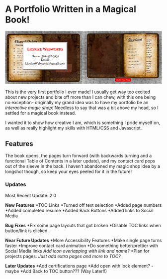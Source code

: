 
# A Portfolio Written in a Magical Book! #
<p align="center">
    <img src="images/card.png" />
</p>

This is the very first portfolio I ever made! I usually get way too excited about new projects and bite off more than I can chew, with this one being no exception- originally my grand idea was to have my portfolio be an *interactive magic shop!* Needless to say that was a bit above my head, so I settled for a magical book instead.

I wanted it to show how creative I am, which is something I pride myself on, as well as really highlight my skills with HTML/CSS and Javascript.

## Features ##
The book opens, the pages turn forward (with backwards turning and a functional Table of Contents in a later update), and my contact card pops out of the sleeve in the back. I haven't abandoned my magic shop idea by a longshot though, so keep your eyes peeled for it in the future!

### Updates ###
Most Recent Update: 2.0

**New Features**
*TOC Links
*Turned off text selection
*Added page numbers
*Added completed resume
*Added Back Buttons
*Added links to Social Media

**Bug Fixes**
*Fix some page layouts that got broken
*Disable TOC links when button/link is clicked.

**Near Future Updates**
*More Accessibility Features
*Make single page turns faster
*Improve contact card animation
*Do something better/prettier with Social Media links
                *Add icon overlapping with link and name?*
*Plan for projects pages.
                *Just add extra pages and more to TOC?*

**Later Updates**
*Add certifications page
*Add open with lock element? -maybe
*Add Back to TOC button??? (Way Later!!)
